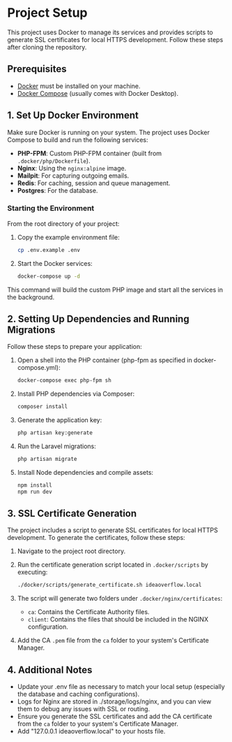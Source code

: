# Project Setup

This project uses Docker to manage its services and provides scripts to generate SSL certificates for local HTTPS development. Follow these steps after cloning the repository.

## Prerequisites

- [Docker](https://docs.docker.com/get-docker/) must be installed on your machine.
- [Docker Compose](https://docs.docker.com/compose/install/) (usually comes with Docker Desktop).

## 1. Set Up Docker Environment

Make sure Docker is running on your system. The project uses Docker Compose to build and run the following services:

- **PHP-FPM**: Custom PHP-FPM container (built from `.docker/php/Dockerfile`).
- **Nginx**: Using the `nginx:alpine` image.
- **Mailpit**: For capturing outgoing emails.
- **Redis**: For caching, session and queue management.
- **Postgres**: For the database.

### Starting the Environment

From the root directory of your project:

1. Copy the example environment file:

   ```bash
   cp .env.example .env
   ```

2. Start the Docker services:

   ```bash
   docker-compose up -d
   ```

This command will build the custom PHP image and start all the services in the background.

## 2. Setting Up Dependencies and Running Migrations

Follow these steps to prepare your application:

1. Open a shell into the PHP container (php-fpm as specified in docker-compose.yml):

   ```bash
   docker-compose exec php-fpm sh
   ```

2. Install PHP dependencies via Composer:

   ```bash
   composer install
   ```

3. Generate the application key:

   ```bash
   php artisan key:generate
   ```

4. Run the Laravel migrations:

   ```bash
   php artisan migrate
   ```

5. Install Node dependencies and compile assets:

   ```bash
   npm install
   npm run dev
   ```

## 3. SSL Certificate Generation

The project includes a script to generate SSL certificates for local HTTPS development. To generate the certificates, follow these steps:

1. Navigate to the project root directory.

2. Run the certificate generation script located in `.docker/scripts` by executing:

   ```bash
   ./docker/scripts/generate_certificate.sh ideaoverflow.local
   ```

3. The script will generate two folders under `.docker/nginx/certificates`:
   - `ca`: Contains the Certificate Authority files.
   - `client`: Contains the files that should be included in the NGINX configuration.

4. Add the CA `.pem` file from the `ca` folder to your system's Certificate Manager.

## 4. Additional Notes

- Update your .env file as necessary to match your local setup (especially the database and caching configurations).
- Logs for Nginx are stored in ./storage/logs/nginx, and you can view them to debug any issues with SSL or routing.
- Ensure you generate the SSL certificates and add the CA certificate from the `ca` folder to your system's Certificate Manager.
- Add "127.0.0.1 ideaoverflow.local" to your hosts file.
